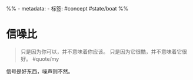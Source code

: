 %% - metadata:
	- 标签: #concept #state/boat %% 
# 信噪比
> 只是因为你可以，并不意味着你应该。
> 只是因为它很酷，并不意味着它很好。 #quote/my 

信号是好东西，噪声则不然。